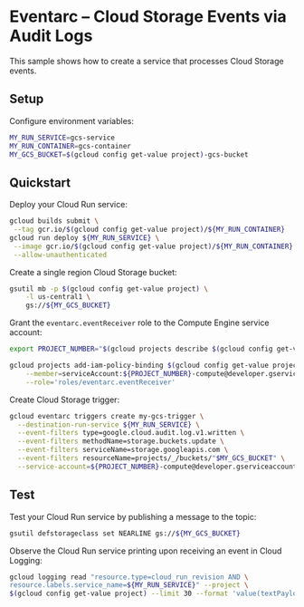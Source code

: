 # Eventarc – Cloud Storage Events via Audit Logs

This sample shows how to create a service that processes Cloud Storage events.

## Setup

Configure environment variables:

```sh
MY_RUN_SERVICE=gcs-service
MY_RUN_CONTAINER=gcs-container
MY_GCS_BUCKET=$(gcloud config get-value project)-gcs-bucket
```

## Quickstart

Deploy your Cloud Run service:

```sh
gcloud builds submit \
 --tag gcr.io/$(gcloud config get-value project)/${MY_RUN_CONTAINER}
gcloud run deploy ${MY_RUN_SERVICE} \
 --image gcr.io/$(gcloud config get-value project)/${MY_RUN_CONTAINER} \
 --allow-unauthenticated
```

Create a single region Cloud Storage bucket:

```sh
gsutil mb -p $(gcloud config get-value project) \
    -l us-central1 \
    gs://${MY_GCS_BUCKET}
```

Grant the `eventarc.eventReceiver` role to the Compute Engine service account:

```sh
export PROJECT_NUMBER="$(gcloud projects describe $(gcloud config get-value project) --format='value(projectNumber)')"

gcloud projects add-iam-policy-binding $(gcloud config get-value project) \
    --member=serviceAccount:${PROJECT_NUMBER}-compute@developer.gserviceaccount.com \
    --role='roles/eventarc.eventReceiver'
```

Create Cloud Storage trigger:

```sh
gcloud eventarc triggers create my-gcs-trigger \
  --destination-run-service ${MY_RUN_SERVICE} \
  --event-filters type=google.cloud.audit.log.v1.written \
  --event-filters methodName=storage.buckets.update \
  --event-filters serviceName=storage.googleapis.com \
  --event-filters resourceName=projects/_/buckets/"$MY_GCS_BUCKET" \
  --service-account=${PROJECT_NUMBER}-compute@developer.gserviceaccount.com
```

## Test

Test your Cloud Run service by publishing a message to the topic:

```sh
gsutil defstorageclass set NEARLINE gs://${MY_GCS_BUCKET}
```

Observe the Cloud Run service printing upon receiving an event in
Cloud Logging:

```sh
gcloud logging read "resource.type=cloud_run_revision AND \
resource.labels.service_name=${MY_RUN_SERVICE}" --project \
$(gcloud config get-value project) --limit 30 --format 'value(textPayload)'
```
